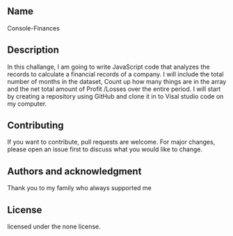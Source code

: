 ## Name
Console-Finances
## Description

In this challange, I am going to write JavaScript code that analyzes the records to calculate a financial records of a company.
I will include the total number of months in the dataset, Count up how many things are in the array and the net total amount of Profit /Losses over the entire period. I will start by creating a repository using GitHub and clone it in to Visal studio code on my computer.
  
 ## Contributing

If you want to contribute, pull requests are welcome. For major changes, please open an issue first to discuss what you would like to change.

## Authors and acknowledgment

Thank you to my family who always supported me

## License

licensed under the none license.

  
